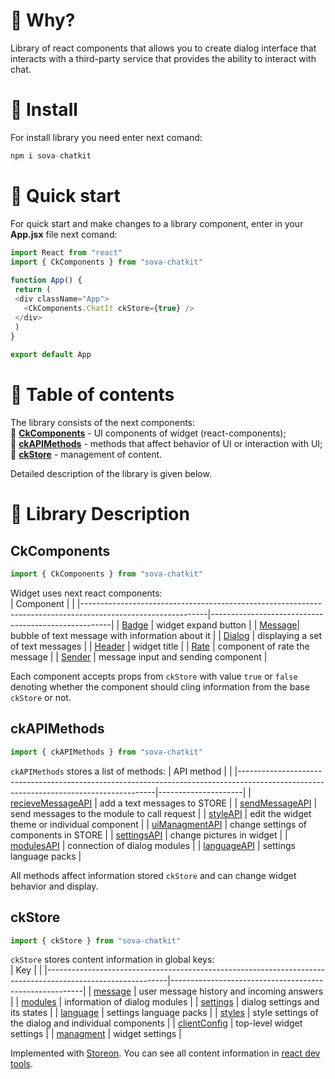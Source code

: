 # :rainbow: Why?
Library of react components that allows you to create dialog interface that interacts with a third-party service that provides the ability to interact with chat.

# :space_invader: Install
For install library you need enter next comand:
```javascript
npm i sova-chatkit
```

# :rocket: Quick start
For quick start and make changes to a library component, enter in your **App.jsx** file next comand: 
```javascript
import React from "react"
import { CkComponents } from "sova-chatkit"
 
function App() {
 return (
 <div className="App">
   <CkComponents.ChatIt ckStore={true} />
 </div>
 )
}
 
export default App
```

# :crown: Table of contents
The library consists of the next components:  
:unicorn:   **[CkComponents](#2)** - UI components of widget (react-components);  
:wrench:   **[ckAPIMethods](#1)** - methods that affect behavior of UI or interaction with UI;  
:blue_book:   **[ckStore](#3)** - management of content.  

Detailed description of the library is given below.
 
 
 
# :memo: Library Description

## CkComponents <a name="2"></a>
```javascript
import { CkComponents } from "sova-chatkit"
```  

Widget uses next react components:  
| Component                                                                                                   |                                                     | 
|-------------------------------------------------------------------------------------------------------------|-----------------------------------------------------| 
| [Badge](https://github.com/sovaai/chatKit-lib/blob/master/docs/components/badge.md "Read about badge")      | widget expand button                                |
| [Message](https://github.com/sovaai/chatKit-lib/blob/master/docs/components/message.md "Read about message")| bubble of text message with information about it    | 
| [Dialog](https://github.com/sovaai/chatKit-lib/blob/master/docs/components/dialog.md "Read about dialog")   | displaying a set of text messages                   |
| [Header](https://github.com/sovaai/chatKit-lib/blob/master/docs/components/header.md "Read about header")   | widget title                                        | 
| [Rate](https://github.com/sovaai/chatKit-lib/blob/master/docs/components/rate.md "Read about rate")         | component of rate the message                       | 
| [Sender](https://github.com/sovaai/chatKit-lib/blob/master/docs/components/sender.md "Read about sender")   | message input and sending component                 | 

Each component accepts props from `ckStore` with value `true` or `false` denoting whether the component should cling information from the base `ckStore` or not.



## ckAPIMethods <a name="1"></a>
```javascript
import { ckAPIMethods } from "sova-chatkit"
```
`ckAPIMethods` stores a list of methods:
| API method                                                                                                                            |                     | 
|---------------------------------------------------------------------------------------------------------------------------------------|---------------------| 
| [recieveMessageAPI](https://github.com/sovaai/chatKit-lib/blob/master/docs/apimethods/recieveMessageAPI.md "Read about this method")  | add a text messages to STORE  |
| [sendMessageAPI](https://github.com/sovaai/chatKit-lib/blob/master/docs/apimethods/sendMessageAPI.md "Read about this method")        | send messages to the module to call request     | 
| [styleAPI](https://github.com/sovaai/chatKit-lib/blob/master/docs/apimethods/styleAPI.md "Read about this method")                    | edit the widget theme or individual component     | 
| [uiManagmentAPI](https://github.com/sovaai/chatKit-lib/blob/master/docs/apimethods/uiManagmentAPI.md "Read about this method")        | change settings of components in STORE     |
| [settingsAPI](https://github.com/sovaai/chatKit-lib/blob/master/docs/apimethods/settingsAPI.md "Read about this method")              | change pictures in widget     | 
| [modulesAPI](https://github.com/sovaai/chatKit-lib/blob/master/docs/apimethods/modulesAPI.md "Read about this method")                | connection of dialog modules   |
| [languageAPI](https://github.com/sovaai/chatKit-lib/blob/master/docs/apimethods/languageAPI%20.md "Read about this method")           | settings language packs    |

All methods affect information stored `ckStore` and can change widget behavior and display.

 

## ckStore<a name="3"></a>
```javascript
import { ckStore } from "sova-chatkit"
```

`ckStore` stores content information in global keys:  
| Key                                                                                                        |                                                        | 
|------------------------------------------------------------------------------------------------------------|--------------------------------------------------------| 
| [message](https://github.com/sovaai/chatKit-lib/blob/master/docs/ckStore/message.md "Read more")           | user message history and incoming answers              |
| [modules](https://github.com/sovaai/chatKit-lib/blob/master/docs/ckStore/modules.md "Read more")           | information of dialog modules                          | 
| [settings](https://github.com/sovaai/chatKit-lib/blob/master/docs/ckStore/settings.md "Read more")         | dialog settings and its states                         |
| [language](https://github.com/sovaai/chatKit-lib/blob/master/docs/ckStore/language.md "Read more")         | settings language packs                                | 
| [styles](https://github.com/sovaai/chatKit-lib/blob/master/docs/ckStore/styles.md "Read more")             | style settings of the dialog and individual components | 
| [clientConfig](https://github.com/sovaai/chatKit-lib/blob/master/docs/ckStore/clientConfig.md "Read more") | top-level widget settings                              | 
| [managment](https://github.com/sovaai/chatKit-lib/blob/master/docs/ckStore/managment.md "Read more")       | widget settings                                        | 

Implemented with [Storeon](https://github.com/storeon/storeon). You can see all content information in [react dev tools](https://chrome.google.com/webstore/detail/react-developer-tools/fmkadmapgofadopljbjfkapdkoienihi).
